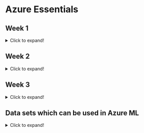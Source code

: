 
# Azure Essentials 

## Week 1
<details>
 <summary>Click to expand!</summary>
 
### Module 1 - Azure Landscape & Design Patterns - An Overview (~15 mins)
<details>
  <summary>Click to expand!</summary>
  
  ## Heading
  1. A numbered
  2. list
     * With some
     * Sub bullets
</details>

### Module 2 - Why use Azure Cloud? (~15 mins)
<details>
  <summary>Click to expand!</summary>
  
  ## Heading
  1. A numbered
  2. list
     * With some
     * Sub bullets
</details>

### Module 3 - AWS vs Azure - A Perspective (~5 mins)
<details>
  <summary>Click to expand!</summary>
  
  ## Heading
  1. A numbered
  2. list
     * With some
     * Sub bullets
</details>

### Module 4 - Introduction to Microsoft Azure (~15 mins)
<details>
  <summary>Click to expand!</summary>
  
  ## Heading
  1. A numbered
  2. list
     * With some
     * Sub bullets
</details>

### Module 5 - Azure Virtual Machines (~15mins)
<details>
  <summary>Click to expand!</summary>
  
  ## Heading
  1. A numbered
  2. list
     * With some
     * Sub bullets
</details>

### Module 6 - Availability Sets in Azure (~25mins)
<details>
  <summary>Click to expand!</summary>
  
  ## Heading
  1. A numbered
  2. list
     * With some
     * Sub bullets
</details>

### Module 7 - Azure App Service Plan, Resource Groups (~15 mins)
<details>
  <summary>Click to expand!</summary>
  
  ## Heading
  1. A numbered
  2. list
     * With some
     * Sub bullets
</details>
</details>

## Week 2
<details>
  <summary>Click to expand!</summary>
  
### Module 8 - Azure Storage, Blob Storage (~40 mins)
<details>
  <summary>Click to expand!</summary>
  
  ## Heading
  1. A numbered
  2. list
     * With some
     * Sub bullets
</details>

### Module 9 - Azure Table (~10 mins)
<details>
  <summary>Click to expand!</summary>
  
  ## Heading
  1. A numbered
  2. list
     * With some
     * Sub bullets
</details>

### Module 10 - Traffic Manager in Azure (~20mins)
<details>
  <summary>Click to expand!</summary>
  
  ## Heading
  1. A numbered
  2. list
     * With some
     * Sub bullets
</details>

### Module 11 - Networking (~40 mins)
<details>
  <summary>Click to expand!</summary>
  
  ## Heading
  1. A numbered
  2. list
     * With some
     * Sub bullets
</details>

### Module 12 - Azure Web API App (~10 mins)
<details>
  <summary>Click to expand!</summary>
  
  ## Heading
  1. A numbered
  2. list
     * With some
     * Sub bullets
</details>

### Module 13 - Storage Queue (~10 mins)
<details>
  <summary>Click to expand!</summary>
  
  ## Heading
  1. A numbered
  2. list
     * With some
     * Sub bullets
</details>

### Module 14 - Azure Redis Cache (~15 mins)
<details>
  <summary>Click to expand!</summary>
  
  ## Heading
  1. A numbered
  2. list
     * With some
     * Sub bullets
</details>

### Module 15 - Azure Cosmos DB (~25 mins)
<details>
  <summary>Click to expand!</summary>
  
  ## Heading
  1. A numbered
  2. list
     * With some
     * Sub bullets
</details>

### Module 16 - Azure SQL (~10 mins)
<details>
  <summary>Click to expand!</summary>
  
  ## Heading
  1. A numbered
  2. list
     * With some
     * Sub bullets
</details>

### Module 17 - Azure API Management Gateway (~30mins)
<details>
  <summary>Click to expand!</summary>
  
  ## Heading
  1. A numbered
  2. list
     * With some
     * Sub bullets
</details>

### Module 18 - Identity Management in Azure (~30mins)
<details>
  <summary>Click to expand!</summary>
  
  ## Heading
  1. A numbered
  2. list
     * With some
     * Sub bullets
</details>

### Module 19 - Azure Service Bus (~20mins)
<details>
  <summary>Click to expand!</summary>
  
  ## Heading
  1. A numbered
  2. list
     * With some
     * Sub bullets
</details>

### Module 20 - Azure Cognitive Services (~35mins)
<details>
  <summary>Click to expand!</summary>
  
  ## Heading
  1. A numbered
  2. list
     * With some
     * Sub bullets
</details>

### Module 21 - Serverless Computing (~30mins)
<details>
  <summary>Click to expand!</summary>
  
  ## Heading
  1. A numbered
  2. list
     * With some
     * Sub bullets
</details>

### Module 22 - Azure Logic Apps (~25mins)
<details>
  <summary>Click to expand!</summary>
  
  ## Heading
  1. A numbered
  2. list
     * With some
     * Sub bullets
</details>


</details>

## Week 3
<details>
  <summary>Click to expand!</summary>
   
### Module 22 - Azure IoT(~30mins)
<details>
  <summary>Click to expand!</summary>
  
  ## Heading
  1. A numbered
  2. list
     * With some
     * Sub bullets
</details>

### Module 23 - Azure Event Hub (~30mins)
<details>
  <summary>Click to expand!</summary>
  
  ## Heading
  1. A numbered
  2. list
     * With some
     * Sub bullets
</details>

### Module 24 - Azure IoT Hub (~20mins)
<details>
  <summary>Click to expand!</summary>
  
  ## Heading
  1. A numbered
  2. list
     * With some
     * Sub bullets
</details>

### Module 25 - Azure Security Center (~20 mins)
<details>
  <summary>Click to expand!</summary>
  
  ## Heading
  1. A numbered
  2. list
     * With some
     * Sub bullets
</details>

### Module 26 - Azure Monitor (Application Logging) (~20mins)
<details>
  <summary>Click to expand!</summary>
  
  ## Heading
  1. A numbered
  2. list
     * With some
     * Sub bullets
</details>

### Module 27 - Azure Log Analytics(~10mins)
<details>
  <summary>Click to expand!</summary>
  
  ## Heading
  1. A numbered
  2. list
     * With some
     * Sub bullets
</details>

### Module 28 - Azure Key Vault(~10mins)
<details>
  <summary>Click to expand!</summary>
  
  ## Heading
  1. A numbered
  2. list
     * With some
     * Sub bullets
</details>

### Module 29 - Azure Service Fabric - Part 1(~30mins)
<details>
  <summary>Click to expand!</summary>
  
  ## Heading
  1. A numbered
  2. list
     * With some
     * Sub bullets
</details>

### Module 30 - Azure Service Fabric - Part 2 (Demo)(~20mins)
<details>
  <summary>Click to expand!</summary>
  
  ## Heading
  1. A numbered
  2. list
     * With some
     * Sub bullets
</details>

### Module 31 - Azure Data(~20mins)
<details>
  <summary>Click to expand!</summary>
  
  ## Heading
  1. A numbered
  2. list
     * With some
     * Sub bullets
</details>

### Module 32 - Azure SQL Data Warehouse(~10mins)
<details>
  <summary>Click to expand!</summary>
  
  ## Heading
  1. A numbered
  2. list
     * With some
     * Sub bullets
</details>


</details>

## Data sets which can be used in Azure ML
<details>
  <summary>Click to expand!</summary>
 
* [CardioGoodFitness.csv](./attachments/CardioGoodFitness.csv)
* [car_sales.csv](./attachments/car_sales.csv)
* [wine.csv](./attachments/wine.csv)
* [wisc_bc_data.csv](./attachments/wisc_bc_data.csv)
* [House_Price_Prediction - New.csv]('./attachments/House_Price_Prediction-New.csv')

</details>
